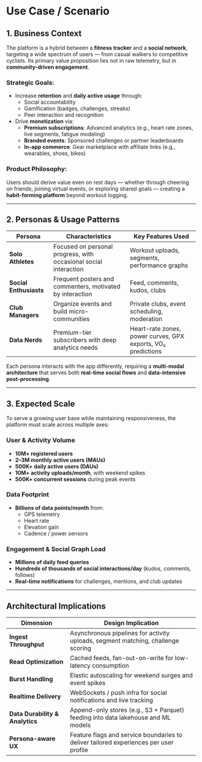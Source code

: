 # Use Case / Scenario

## 1. Business Context

The platform is a hybrid between a **fitness tracker** and a **social network**, targeting a wide spectrum of users — from casual walkers to competitive cyclists. Its primary value proposition lies not in raw telemetry, but in **community-driven engagement**.

### Strategic Goals:
- Increase **retention** and **daily active usage** through:
  - Social accountability
  - Gamification (badges, challenges, streaks)
  - Peer interaction and recognition
- Drive **monetization** via:
  - **Premium subscriptions**: Advanced analytics (e.g., heart rate zones, live segments, fatigue modeling)
  - **Branded events**: Sponsored challenges or partner leaderboards
  - **In-app commerce**: Gear marketplace with affiliate links (e.g., wearables, shoes, bikes)

### Product Philosophy:
Users should derive value even on rest days — whether through cheering on friends, joining virtual events, or exploring shared goals — creating a **habit-forming platform** beyond workout logging.

---

## 2. Personas & Usage Patterns

| Persona                | Characteristics                                                  | Key Features Used                                            |
| ---------------------- | ---------------------------------------------------------------- | ------------------------------------------------------------ |
| **Solo Athletes**      | Focused on personal progress, with occasional social interaction | Workout uploads, segments, performance graphs                |
| **Social Enthusiasts** | Frequent posters and commenters, motivated by interaction        | Feed, comments, kudos, clubs                                 |
| **Club Managers**      | Organize events and build micro-communities                      | Private clubs, event scheduling, moderation                  |
| **Data Nerds**         | Premium-tier subscribers with deep analytics needs               | Heart-rate zones, power curves, GPX exports, VO₂ predictions |

Each persona interacts with the app differently, requiring a **multi-modal architecture** that serves both **real-time social flows** and **data-intensive post-processing**.

---

## 3. Expected Scale

To serve a growing user base while maintaining responsiveness, the platform must scale across multiple axes:

### User & Activity Volume
- **10M+ registered users**
- **2–3M monthly active users (MAUs)**
- **500K+ daily active users (DAUs)**
- **10M+ activity uploads/month**, with weekend spikes
- **500K+ concurrent sessions** during peak events

### Data Footprint
- **Billions of data points/month** from:
  - GPS telemetry
  - Heart rate
  - Elevation gain
  - Cadence / power sensors

### Engagement & Social Graph Load
- **Millions of daily feed queries**
- **Hundreds of thousands of social interactions/day** (kudos, comments, follows)
- **Real-time notifications** for challenges, mentions, and club updates

---

## Architectural Implications

| Dimension                       | Design Implication                                                                    |
| ------------------------------- | ------------------------------------------------------------------------------------- |
| **Ingest Throughput**           | Asynchronous pipelines for activity uploads, segment matching, challenge scoring      |
| **Read Optimization**           | Cached feeds, fan-out-on-write for low-latency consumption                            |
| **Burst Handling**              | Elastic autoscaling for weekend surges and event spikes                               |
| **Realtime Delivery**           | WebSockets / push infra for social notifications and live tracking                    |
| **Data Durability & Analytics** | Append-only stores (e.g., S3 + Parquet) feeding into data lakehouse and ML models     |
| **Persona-aware UX**            | Feature flags and service boundaries to deliver tailored experiences per user profile |

